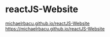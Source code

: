 # reactJS-Website


[michaelrbacu.github.io/reactJS-Website
](https://michaelrbacu.github.io/reactJS-Website)https://michaelrbacu.github.io/reactJS-Website
